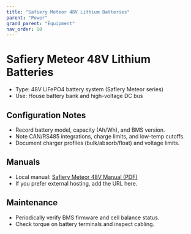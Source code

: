 ```yaml
---
title: "Safiery Meteor 48V Lithium Batteries"
parent: "Power"
grand_parent: "Equipment"
nav_order: 10
---
```


# Safiery Meteor 48V Lithium Batteries

- Type: 48V LiFePO4 battery system (Safiery Meteor series)
- Use: House battery bank and high-voltage DC bus

## Configuration Notes
- Record battery model, capacity (Ah/Wh), and BMS version.
- Note CAN/RS485 integrations, charge limits, and low-temp cutoffs.
- Document charger profiles (bulk/absorb/float) and voltage limits.

## Manuals
- Local manual: [Safiery Meteor 48V Manual (PDF)](docs/equipment/power/safiery-meteor-48v/manuals/safiery-meteor-48v-manual.pdf)
- If you prefer external hosting, add the URL here.

## Maintenance
- Periodically verify BMS firmware and cell balance status.
- Check torque on battery terminals and inspect cabling.

